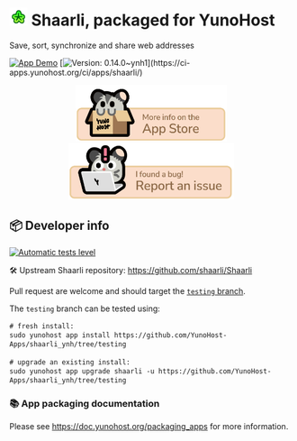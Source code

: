 <!--
N.B.: This README was automatically generated by <https://github.com/YunoHost/apps_tools/blob/main/readme_generator>
It shall NOT be edited by hand.
-->

<h1>
  <img src="https://raw.githubusercontent.com/YunoHost/apps/main/logos/shaarli.png" width="32px" alt="Logo of Shaarli">
  Shaarli, packaged for YunoHost
</h1>

Save, sort, synchronize and share web addresses

[![App Demo](https://img.shields.io/badge/App_Demo-blue?style=for-the-badge)](https://demo.shaarli.org/)
[![Version: 0.14.0~ynh1](https://img.shields.io/badge/Version-0.14.0~ynh1-rgba(0,150,0,1)?style=for-the-badge)](https://ci-apps.yunohost.org/ci/apps/shaarli/)

<div align="center">
<a href="https://apps.yunohost.org/app/shaarli"><img height="100px" src="https://github.com/YunoHost/yunohost-artwork/raw/refs/heads/main/badges/neopossum-badges/badge_more_info_on_the_appstore.svg"/></a>
<a href="https://github.com/YunoHost-Apps/shaarli_ynh/issues"><img height="100px" src="https://github.com/YunoHost/yunohost-artwork/raw/refs/heads/main/badges/neopossum-badges/badge_report_an_issue.svg"/></a>
</div>

## 📦 Developer info

[![Automatic tests level](https://apps.yunohost.org/badge/cilevel/shaarli)](https://ci-apps.yunohost.org/ci/apps/shaarli/)

🛠️ Upstream Shaarli repository: <https://github.com/shaarli/Shaarli>

Pull request are welcome and should target the [`testing` branch](https://github.com/YunoHost-Apps/shaarli_ynh/tree/testing).

The `testing` branch can be tested using:
```
# fresh install:
sudo yunohost app install https://github.com/YunoHost-Apps/shaarli_ynh/tree/testing

# upgrade an existing install:
sudo yunohost app upgrade shaarli -u https://github.com/YunoHost-Apps/shaarli_ynh/tree/testing
```

### 📚 App packaging documentation

Please see <https://doc.yunohost.org/packaging_apps> for more information.